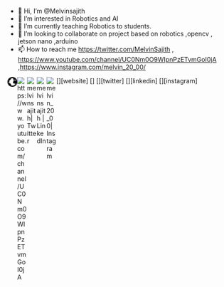 - 👋 Hi, I’m @Melvinsajith
- 👀 I’m interested in Robotics and AI 
- 🌱 I’m currently teaching Robotics to students.
- 💞️ I’m looking to collaborate on project based on  robotics ,opencv , jetson nano ,arduino
- 📫 How to reach me https://twitter.com/MelvinSajith , https://www.youtube.com/channel/UC0Nm0O9WIpnPzETvmGoI0jA ,https://www.instagram.com/melvin_20_00/

[<img align="left" alt="codeSTACKr.com" width="22px" src="https://raw.githubusercontent.com/iconic/open-iconic/master/svg/globe.svg" />][website]
[<img align="left" alt="https://www.youtube.com/channel/UC0Nm0O9WIpnPzETvmGoI0jA" width="22px" src="https://cdn.jsdelivr.net/npm/simple-icons@v3/icons/youtube.svg" />]
[<img align="left" alt="melvinsajith| Twitter" width="22px" src="https://cdn.jsdelivr.net/npm/simple-icons@v3/icons/twitter.svg" />][twitter]
[<img align="left" alt="melvinsajith | LinkedIn" width="22px" src="https://cdn.jsdelivr.net/npm/simple-icons@v3/icons/linkedin.svg" />][linkedin]
[<img align="left" alt="melvin_20_00| Instagram" width="22px" src="https://cdn.jsdelivr.net/npm/simple-icons@v3/icons/instagram.svg" />][instagram]

<!---
Melvinsajith/Melvinsajith is a ✨ special ✨ repository because its `README.md` (this file) appears on your GitHub profile.
You can click the Preview link to take a look at your changes.
--->
